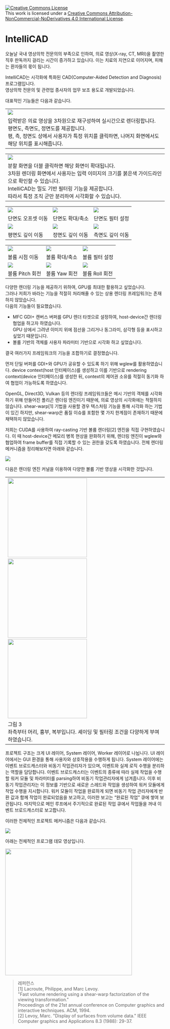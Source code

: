 <a rel="license" href="http://creativecommons.org/licenses/by-nc-nd/4.0/"><img alt="Creative Commons License" style="border-width:0" src="https://i.creativecommons.org/l/by-nc-nd/4.0/88x31.png" /></a><br />This work is licensed under a <a rel="license" href="http://creativecommons.org/licenses/by-nc-nd/4.0/">Creative Commons Attribution-NonCommercial-NoDerivatives 4.0 International License</a>.

# IntelliCAD

오늘날 국내 영상의학 전문의의 부족으로 인하여, 의료 영상(X-ray, CT, MRI)을 촬영한 직후 판독까지 걸리는 시간이 증가하고 있습니다.
이는 치료의 지연으로 이어지며, 피해는 환자들의 몫이 됩니다.

IntelliCAD는 시각화에 특화된 CAD(Computer-Aided Detection and Diagnosis) 프로그램입니다.<br> 
영상의학 전문의 및 관련업 종사자의 업무 보조 용도로 개발되었습니다.

대표적인 기능들은 다음과 같습니다.

<table>
  <tr><td><img src="md/demo1.PNG"></td></tr>
  <tr><td>
    입력받은 의료 영상을 3차원으로 재구성하여 실시간으로 렌더링합니다.<br>
    평면도, 측면도, 정면도를 제공합니다.<br>
    평, 측, 정면도 상에서 사용자가 특정 위치를 클릭하면, 나머지 화면에서도 해당 위치를 표시해줍니다.
  </td></tr>
</table>

<table>
  <tr><td><img src="md/demo2.PNG"></td></tr>
  <tr><td>
    분할 화면을 더블 클릭하면 해당 화면이 확대됩니다.<br> 
    3차원 렌더링 화면에서 사용자는 입력 이미지의 크기를 붉은색 가이드라인으로 확인할 수 있습니다.<br>
    IntelliCAD는 밀도 기반 필터링 기능을 제공합니다.<br>
    따라서 특정 조직 군만 분리하여 시각화할 수 있습니다.
  </td></tr>
</table>

<table>
  <tr>
    <td><img src="md/demo9.gif"></td>
    <td><img src="md/demo10.gif"></td>
    <td><img src="md/demo11.gif"></td>
  </tr>
  <tr>
    <td>단면도 오프셋 이동</td>
    <td>단면도 확대/축소</td>
    <td>단면도 필터 설정</td>
  </tr>
  <tr>
    <td><img src="md/demo12.gif"></td>
    <td><img src="md/demo13.gif"></td>
    <td><img src="md/demo14.gif"></td>
  </tr>
  <tr>
    <td>평면도 깊이 이동</td>
    <td>정면도 깊이 이동</td>
    <td>측면도 깊이 이동</td>
  </tr>
</table>

<table>
  <tr>
    <td><img src="md/demo3.gif"></td>
    <td><img src="md/demo4.gif"></td>
    <td><img src="md/demo5.gif"></td>
  </tr>
  <tr>
    <td>볼륨 시점 이동</td>
    <td>볼륨 확대/축소</td>
    <td>볼륨 필터 설정</td>
  </tr>  
  <tr>
    <td><img src="md/demo6.gif"></td>
    <td><img src="md/demo7.gif"></td>
    <td><img src="md/demo8.gif"></td>
  </tr> 
  <tr>
    <td>볼륨 Pitch 회전</td>
    <td>볼륨 Yaw 회전</td>
    <td>볼륨 Roll 회전</td>
  </tr>  
</table>

다양한 렌더링 기능을 제공하기 위하여, GPU를 최대한 활용하고 싶었습니다.<br>
그러나 저희가 바라는 기능을 적절히 처리해줄 수 있는 상용 렌더링 프레임워크는 존재하지 않았습니다.<br>
다음의 기능들이 필요했습니다.

- MFC GDI+ 캔버스 버퍼를 GPU 렌더 타겟으로 설정하여, host-device간 렌더링 협업을 하고자 하였습니다.<br>
  GPU 상에서 그려낸 이미지 위에 점선을 그리거나 동그라미, 삼각형 등을 표시하고 싶었기 때문입니다.
- 볼륨 기반의 객체를 사용자 파라미터 기반으로 시각화 하고 싶었습니다.

결국 여러가지 프레임워크의 기능을 조합하기로 결정했습니다.

먼저 단일 버퍼를 GDI+와 GPU가 공유할 수 있도록 하기 위해 wglew를 활용하였습니다. 
device context(host 인터페이스)를 생성하고 이를 기반으로 rendering context(device 인터페이스)를 생성한 뒤, 
context의 제어권 소유를 적절히 동기화 하여 협업이 가능하도록 하였습니다.

OpenGL, Direct3D, Vulkan 등의 렌더링 프레임워크들은 메시 기반의 객체를 시각화하기 위해 만들어진 폴리곤 렌더링 엔진이기 때문에, 
의료 영상의 시각화에는 적절하지 않습니다. 
shear-warp[1] 기법을 사용할 경우 텍스처링 기능을 통해 시각화 하는 기법이 있긴 하지만, 
shear-warp은 품질 이슈를 포함한 몇 가지 한계점이 존재하기 때문에 채택하지 않았습니다.

저희는 CUDA를 사용하여 ray-casting 기반 볼륨 렌더링[2] 엔진을 직접 구현하였습니다. 
이 때 host-device간 메모리 병목 현상을 완화하기 위해, 
렌더링 엔진이 wglew와 협업하여 frame buffer를 직접 기록할 수 있는 권한을 갖도록 하였습니다. 
전체 렌더링 메커니즘을 정리해보자면 아래와 같습니다.

<img src="md/demo15.png"><br>

다음은 렌더링 엔진 커널을 이용하여 다양한 볼륨 기반 영상을 시각화한 것입니다.
<table>
  <tr><td>
    <img src="md/demo16.png" width="250">&nbsp;<img src="md/demo17.png" width="250">&nbsp;<img src="md/demo18.png" width="250">
  </td></tr>
  <tr><td>
    그림 3<br>
    좌측부터 머리, 흉부, 복부입니다. 셰이딩 및 필터링 조건을 다양하게 부여하였습니다.
  </td></tr>
</table>

프로젝트 구조는 크게 UI 레이어, System 레이어, Worker 레이어로 나뉩니다. UI 레이어에서는 GUI 환경을 통해 사용자와 상호작용을 수행하게 됩니다. System 레이어에는 이벤트 브로드캐스터와 비동기 작업관리자가 있으며, 이벤트와 실제 로직 수행을 분리하는 역할을 담당합니다. 이벤트 브로드캐스터는 이벤트의 종류에 따라 실제 작업을 수행할 워커 모듈 및 파라미터를 parsing하여 비동기 작업관리자에게 넘겨줍니다. 이후 비동기 작업관리자는 이 정보를 기반으로 새로운 스레드와 작업을 생성하여 워커 모듈에게 작업 수행을 지시합니다. 워커 모듈이 작업을 완료하게 되면 비동기 작업 관리자에게 반환 값과 함께 작업이 완료되었음을 보고하고, 이러한 보고는 “완료된 작업” 큐에 쌓여 보관됩니다. 마지막으로 메인 루프에서 주기적으로 완료된 작업 큐에서 작업들을 꺼내 이벤트 브로드캐스터로 보고합니다.

이러한 전체적인 프로젝트 메커니즘은 다음과 같습니다.
<p><kbd><img src="md/demo19.png"></kbd></p>

아래는 전체적인 프로그램 데모 영상입니다.
<p><a href="https://drive.google.com/open?id=1XzVM9GKDroPljC6qRziqWyzS9PnUJLMM"><img src="md/demo20.png" width="400"></a></p>

> 레퍼런스<br>
[1]	Lacroute, Philippe, and Marc Levoy.<br> 
    "Fast volume rendering using a shear-warp factorization of the viewing transformation."<br>
    Proceedings of the 21st annual conference on Computer graphics and interactive techniques. ACM, 1994.<br>
[2]	Levoy, Marc. "Display of surfaces from volume data." IEEE Computer graphics and Applications 8.3 (1988): 29-37.
